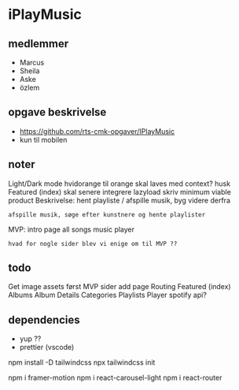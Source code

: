 # iPlayMusic

## medlemmer

- Marcus
- Sheila
- Aske
- özlem

## opgave beskrivelse

- https://github.com/rts-cmk-opgaver/IPlayMusic
- kun til mobilen

## noter

Light/Dark mode
  hvidorange til orange
  skal laves med context?
husk Featured (index) skal senere integrere lazyload
skriv minimum viable product
  Beskrivelse:
	  hent playliste / afspille musik, byg videre derfra

    afspille musik, søge efter kunstnere og hente playlister
  MVP:
    intro page
    all songs
    music player

    hvad for nogle sider blev vi enige om til MVP ??

## todo

Get image assets
  først MVP sider
add page Routing
  Featured (index)
  Albums
  Album Details
  Categories
  Playlists
  Player
spotify api?

## dependencies

- yup ??
- prettier (vscode)

npm install -D tailwindcss
npx tailwindcss init

npm i framer-motion
npm i react-carousel-light
npm i react-router